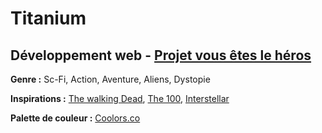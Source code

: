 # Titanium
## Développement web - [Projet vous êtes le héros](https://smnarnold.com/projets/vous-etes-le-heros)

**Genre :** Sc-Fi, Action, Aventure, Aliens, Dystopie

**Inspirations :** [The walking Dead](https://en.wikipedia.org/wiki/The_Walking_Dead_(TV_series)), [The 100](https://en.wikipedia.org/wiki/The_100_(TV_series)), [Interstellar](https://en.wikipedia.org/wiki/Interstellar_(film))

**Palette de couleur :** [Coolors.co](https://coolors.co/000000-2f4550-586f7c-b8dbd9-f4f4f9)
